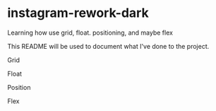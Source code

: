 # instagram-rework-dark

Learning how use grid, float. positioning, and maybe flex

This README will be used to document what I've done to the project.

Grid

Float

Position

Flex
